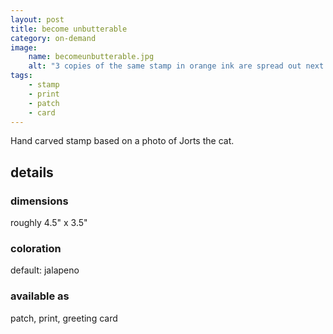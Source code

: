 ```yaml
---
layout: post
title: become unbutterable
category: on-demand
image: 
    name: becomeunbutterable.jpg
    alt: "3 copies of the same stamp in orange ink are spread out next to the hand carved rubber stamp they were made from. They show a cat lying on his back with paws curled, holding a butter knife in his mouth. Text around the cat reads, in all caps, 'become unbutterable.'"
tags:
    - stamp
    - print
    - patch
    - card
---
```


Hand carved stamp based on a photo of Jorts the cat.

## details

### dimensions

roughly 4.5" x 3.5"

### coloration

default: jalapeno

### available as

patch, print, greeting card
